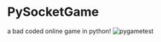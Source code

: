# PySocketGame
a bad coded online game in python!
![pygametest](https://user-images.githubusercontent.com/75538611/112677459-d1af1a00-8e7a-11eb-93e6-15165afa3305.gif)
